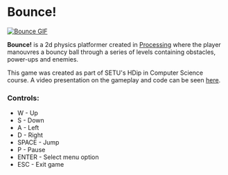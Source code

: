 # Bounce!

[![Bounce GIF](https://user-images.githubusercontent.com/85010533/174479220-a30b978a-e0b9-4db2-9c0a-bf78ea32d3b3.gif)](https://youtu.be/CXUxbl1j1H8)

**Bounce!** is a 2d physics platformer created in [Processing](https://processing.org/) where the player manouvres a bouncy ball through a series of levels
containing obstacles, power-ups and enemies.

This game was created as part of SETU's HDip in Computer Science course. A video presentation on the gameplay and code can be seen [here](https://youtu.be/CXUxbl1j1H8).

### Controls:
- W - Up
- S - Down
- A - Left
- D - Right
- SPACE - Jump
- P - Pause
- ENTER - Select menu option
- ESC - Exit game
